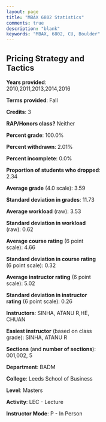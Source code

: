 ```yaml
---
layout: page
title: "MBAX 6802 Statistics"
comments: true
description: "blank"
keywords: "MBAX, 6802, CU, Boulder"
--- 
```

<head>
<script src="https://ajax.googleapis.com/ajax/libs/jquery/2.1.3/jquery.min.js"></script>
<script src="https://dl.dropboxusercontent.com/s/pc42nxpaw1ea4o9/highcharts.js?dl=0"></script>
<!-- <script src="../assets/js/highcharts.js"></script> -->
<style type="text/css">@font-face {
	font-family: "Bebas Neue";
	src: url(https://www.filehosting.org/file/details/544349/BebasNeue%20Regular.otf) format("opentype");
	}
	h1.Bebas { 
		font-family: "Bebas Neue", Verdana, Tahoma;
	}
</style>
</head>
<body>
	<div id="container" style="float: right; width: 45%; height: 88%; margin-left: 2.5%; margin-right: 2.5%;"></div>
	<script language="JavaScript">
		$(document).ready(function() {
		var chart = {type: 'column'};
		var title = {text: 'Grade Distribution'};
		var xAxis = {categories: ['A','B','C','D','F'],crosshair: true};
		var yAxis = {min: 0,title: {text: 'Percentage'}};
		var tooltip = {headerFormat: '<center><b><span style="font-size:20px">{point.key}</span></b></center>',
		               pointFormat: '<td style="padding:0"><b>{point.y:.1f}%</b></td>',
		               footerFormat: '</table>',shared: true,useHTML: true};
		var plotOptions = {column: {pointPadding: 0.0,borderWidth: 0}};  
		var credits = {enabled: false};var series= [{name: 'Percent',data: [70.4,29.6,0.0,0.0,0.0,]}];
		var json = {};
		json.chart = chart;
		json.title = title;
		json.tooltip = tooltip;
		json.xAxis = xAxis;
		json.yAxis = yAxis;  
		json.series = series;
		json.plotOptions = plotOptions;  
		json.credits = credits;
		$('#container').highcharts(json);
	});
	</script>
</body>
			   
## Pricing Strategy and Tactics

**Years provided**: 2010,2011,2013,2014,2016

**Terms provided**: Fall

**Credits**: 3

**RAP/Honors class?** Neither

**Percent grade**: 100.0%

**Percent withdrawn**: 2.01%

**Percent incomplete**: 0.0%

**Proportion of students who dropped**: 2.34

**Average grade** (4.0 scale): 3.59

**Standard deviation in grades**: 11.73

**Average workload** (raw): 3.53

**Standard deviation in workload** (raw): 0.62

**Average course rating** (6 point scale): 4.66

**Standard deviation in course rating** (6 point scale): 0.32

**Average instructor rating** (6 point scale): 5.02

**Standard deviation in instructor rating** (6 point scale): 0.26

**Instructors**: SINHA, ATANU R,HE, CHUAN

**Easiest instructor** (based on class grade): SINHA, ATANU R

**Sections** (and **number of sections**): 001,002, 5

**Department**: BADM

**College**: Leeds School of Business

**Level**: Masters

**Activity**: LEC - Lecture

**Instructor Mode**: P  - In Person